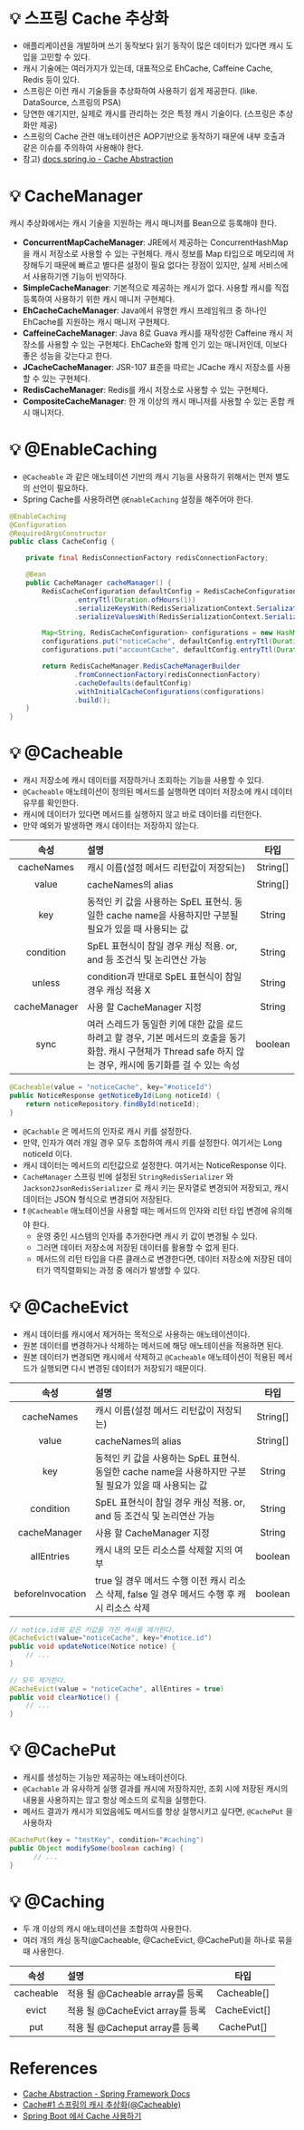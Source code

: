 # 💡 스프링 Cache 추상화
- 애플리케이션을 개발하며 쓰기 동작보다 읽기 동작이 많은 데이터가 있다면 캐시 도입을 고민할 수 있다.
- 캐시 기술에는 여러가지가 있는데, 대표적으로 EhCache, Caffeine Cache, Redis 등이 있다.
- 스프링은 이런 캐시 기술들을 추상화하여 사용하기 쉽게 제공한다. (like. DataSource, 스프링의 PSA)
- 당연한 얘기지만, 실제로 캐시를 관리하는 것은 특정 캐시 기술이다. (스프링은 추상화만 제공)
- 스프링의 Cache 관련 애노테이션은 AOP기반으로 동작하기 때문에 내부 호출과 같은 이슈를 주의하여 사용해야 한다.
- 참고) [docs.spring.io - Cache Abstraction](https://docs.spring.io/spring-framework/reference/integration/cache.html)

# 💡 CacheManager
캐시 추상화에서는 캐시 기술을 지원하는 캐시 매니저를 Bean으로 등록해야 한다.

- **ConcurrentMapCacheManager**: JRE에서 제공하는 ConcurrentHashMap을 캐시 저장소로 사용할 수 있는 구현체다. 캐시 정보를 Map 타입으로 메모리에 저장해두기 때문에 빠르고 별다른 설정이 필요 없다는 장점이 있지만, 실제 서비스에서 사용하기엔 기능이 빈약하다.
- **SimpleCacheManager**: 기본적으로 제공하는 캐시가 없다. 사용할 캐시를 직접 등록하여 사용하기 위한 캐시 매니저 구현체다.
- **EhCacheCacheManager**: Java에서 유명한 캐시 프레임워크 중 하나인 EhCache를 지원하는 캐시 매니저 구현체다.
- **CaffeineCacheManager**: Java 8로 Guava 캐시를 재작성한 Caffeine 캐시 저장소를 사용할 수 있는 구현체다. EhCache와 함께 인기 있는 매니저인데, 이보다 좋은 성능을 갖는다고 한다.
- **JCacheCacheManager**: JSR-107 표준을 따르는 JCache 캐시 저장소를 사용할 수 있는 구현체다.
- **RedisCacheManager**: Redis를 캐시 저장소로 사용할 수 있는 구현체다.
- **CompositeCacheManager**: 한 개 이상의 캐시 매니저를 사용할 수 있는 혼합 캐시 매니저다.

# 💡 @EnableCaching
- `@Cacheable` 과 같은 애노테이션 기반의 캐시 기능을 사용하기 위해서는 먼저 별도의 선언이 필요하다.
- Spring Cache를 사용하려면 `@EnableCaching` 설정을 해주어야 한다.

```java
@EnableCaching
@Configuration
@RequiredArgsConstructor
public class CacheConfig {

    private final RedisConnectionFactory redisConnectionFactory;

    @Bean
    public CacheManager cacheManager() {
        RedisCacheConfiguration defaultConfig = RedisCacheConfiguration.defaultCacheConfig()
                .entryTtl(Duration.ofHours(1))
                .serializeKeysWith(RedisSerializationContext.SerializationPair.fromSerializer(new StringRedisSerializer()))
                .serializeValuesWith(RedisSerializationContext.SerializationPair.fromSerializer(new Jackson2JsonRedisSerializer<>(Object.class)));

        Map<String, RedisCacheConfiguration> configurations = new HashMap<>();
        configurations.put("noticeCache", defaultConfig.entryTtl(Duration.ofMinutes(30)));
        configurations.put("accountCache", defaultConfig.entryTtl(Duration.ofDays(1)));

        return RedisCacheManager.RedisCacheManagerBuilder
                .fromConnectionFactory(redisConnectionFactory)
                .cacheDefaults(defaultConfig)
                .withInitialCacheConfigurations(configurations)
                .build();
    }
}
```

# 💡 @Cacheable
- 캐시 저장소에 캐시 데이터를 저장하거나 조회하는 기능을 사용할 수 있다.
- `@Cacheable` 애노테이션이 정의된 메서드를 실행하면 데이터 저장소에 캐시 데이터 유무를 확인한다.
- 캐시에 데이터가 있다면 메서드를 실행하지 않고 바로 데이터를 리턴한다.
- 만약 예외가 발생하면 캐시 데이터는 저장하지 않는다.

|속성|설명|타입|
|:---:|:---|:---:|
|cacheNames|캐시 이름(설정 메서드 리턴값이 저장되는)|String[]|
|value|cacheNames의 alias|String[]|
|key|동적인 키 값을 사용하는 SpEL 표현식. 동일한 cache name을 사용하지만 구분될 필요가 있을 때 사용되는 값|String|
|condition|	SpEL 표현식이 참일 경우 캐싱 적용. or, and 등 조건식 및 논리연산 가능|String|
|unless|condition과 반대로 SpEL 표현식이 참일 경우 캐싱 적용 X|String|
|cacheManager|사용 할 CacheManager 지정|String|
|sync|여러 스레드가 동일한 키에 대한 값을 로드하려고 할 경우, 기본 메서드의 호출을 동기화함. 캐시 구현체가 Thread safe 하지 않는 경우, 캐시에 동기화를 걸 수 있는 속성|boolean|

```java
@Cacheable(value = "noticeCache", key="#noticeId")
public NoticeResponse getNoticeById(Long noticeId) {
    return noticeRepository.findById(noticeId);
}
```

- `@Cachable` 은 메서드의 인자로 캐시 키를 설정한다.
- 만약, 인자가 여러 개일 경우 모두 조합하여 캐시 키를 설정한다. 여기서는 Long noticeId 이다.
- 캐시 데이터는 메서드의 리턴값으로 설정한다. 여기서는 NoticeResponse 이다.
- `CacheManager` 스프링 빈에 설정된 `StringRedisSerializer` 와 `Jackson2JsonRedisSerializer` 로 캐시 키는 문자열로 변경되어 저장되고, 캐시 데이터는 JSON 형식으로 변경되어 저장된다.
- ❗ `@Cacheable` 애노테이션을 사용할 때는 메서드의 인자와 리턴 타입 변경에 유의해야 한다.
  - 운영 중인 시스템의 인자를 추가한다면 캐시 키 값이 변경될 수 있다.
  - 그러면 데이터 저장소에 저장된 데이터를 활용할 수 없게 된다.
  - 메서드의 리턴 타입을 다른 클래스로 변경한다면, 데이터 저장소에 저장된 데이터가 역직렬화되는 과정 중 에러가 발생할 수 있다.
 
# 💡 @CacheEvict
- 캐시 데이터를 캐시에서 제거하는 목적으로 사용하는 애노테이션이다.
- 원본 데이터를 변경하거나 삭제하는 메서드에 해당 애노테이션을 적용하면 된다.
- 원본 데이터가 변경되면 캐시에서 삭제하고 `@Cacheable` 애노테이션이 적용된 메서드가 실행되면 다시 변경된 데이터가 저장되기 때문이다.

|속성|설명|타입|
|:---:|:---|:---:|
|cacheNames|캐시 이름(설정 메서드 리턴값이 저장되는)|String[]|
|value|cacheNames의 alias|String[]|
|key|동적인 키 값을 사용하는 SpEL 표현식. 동일한 cache name을 사용하지만 구분될 필요가 있을 때 사용되는 값|String|
|condition|	SpEL 표현식이 참일 경우 캐싱 적용. or, and 등 조건식 및 논리연산 가능|String|
|cacheManager|사용 할 CacheManager 지정|String|
|allEntries|캐시 내의 모든 리소스를 삭제할 지의 여부|boolean|
|beforeInvocation|true 일 경우 메서드 수행 이전 캐시 리소스 삭제, false 일 경우 메서드 수행 후 캐시 리소스 삭제|boolean|

```java
// notice.id와 같은 키값을 가진 캐시를 제거한다.
@CacheEvict(value="noticeCache", key="#notice.id")
public void updateNotice(Notice notice) {
    // ...
}
 
// 모두 제거한다.
@CacheEvict(value = "noticeCache", allEntires = true)
public void clearNotice() {
    // ...
}
```

# 💡 @CachePut
- 캐시를 생성하는 기능만 제공하는 애노테이션이다.
- `@Cachable` 과 유사하게 실행 결과를 캐시에 저장하지만, 조회 시에 저장된 캐시의 내용을 사용하지는 않고 항상 메소드의 로직을 실행한다.
- 메서드 결과가 캐시가 되었음에도 메서드를 항상 실행시키고 싶다면, `@CachePut` 을 사용하자

```java
@CachePut(key = "testKey", condition="#caching")
public Object modifySome(boolean caching) {
	  // ...
}
```

# 💡 @Caching
- 두 개 이상의 캐시 애노테이션을 조합하여 사용한다.
- 여러 개의 캐싱 동작(@Cacheable, @CacheEvict, @CachePut)을 하나로 묶을 때 사용한다.

|속성|설명|타입|
|:---:|:---|:---:|
|cacheable|적용 될 @Cacheable array를 등록|Cacheable[]|
|evict|적용 될 @CacheEvict array를 등록|CacheEvict[]|
|put|적용 될 @Cacheput array를 등록|CachePut[]|

# References
- [Cache Abstraction - Spring Framework Docs](https://docs.spring.io/spring-framework/reference/integration/cache.html)
- [Cache#1 스프링의 캐시 추상화(@Cacheable)](https://jiwondev.tistory.com/282)
- [Spring Boot 에서 Cache 사용하기](https://bcp0109.tistory.com/385)
